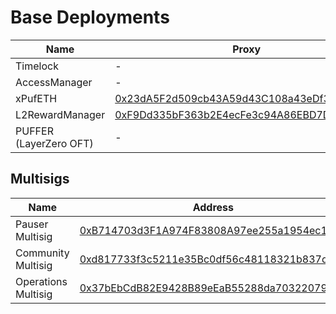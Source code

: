 # Base Deployments


| Name                          | Proxy | Implementation | Commit Hash |
| ----------------------------- | ----- | -------------- |------------- |
| Timelock                        | - | [0x091f3f5D958A388250e04A0212d59f786a04ab20](https://basescan.org/address/0x091f3f5D958A388250e04A0212d59f786a04ab20) |
| AccessManager                   | - | [0x6f62c8647b7cD3830F21BF0741BAD6f4b838Cb37](https://basescan.org/address/0x6f62c8647b7cD3830F21BF0741BAD6f4b838Cb37) |
| xPufETH   | [0x23dA5F2d509cb43A59d43C108a43eDf34510eff1](https://basescan.org/address/0x23dA5F2d509cb43A59d43C108a43eDf34510eff1) |  [0x291aef5B7E28Bb85DD43824CfCf6c091f7Dc3b7F](https://basescan.org/address/0x291aef5B7E28Bb85DD43824CfCf6c091f7Dc3b7F)    | 
| L2RewardManager                 | [0xF9Dd335bF363b2E4ecFe3c94A86EBD7Dd3Dcf0e7](https://basescan.org/address/0xF9Dd335bF363b2E4ecFe3c94A86EBD7Dd3Dcf0e7) | [0x6c460b2c6D6719562D5dA43E5152B375e79B9A8B](https://basescan.org/address/0x6c460b2c6D6719562D5dA43E5152B375e79B9A8B) | 121913af72a51c34564e998d481c6e7e72b4f0ba |
| PUFFER (LayerZero OFT)          | - | [0x8dA0baE597aC15fB0924713b1e3c1F624474F3E4](https://basescan.org/address/0x8dA0baE597aC15fB0924713b1e3c1F624474F3E4) | - |

## Multisigs
| Name                            | Address |
| ------------------------------- | -------------- |
| Pauser Multisig                | [0xB714703d3F1A974F83808A97ee255a1954ec1537](https://basescan.org/address/0xB714703d3F1A974F83808A97ee255a1954ec1537) |
| Community Multisig                | [0xd817733f3c5211e35Bc0df56c48118321b837dc1](https://basescan.org/address/0xd817733f3c5211e35Bc0df56c48118321b837dc1) |
| Operations Multisig                | [0x37bEbCdB82E9428B89eEaB55288da70322079c46](https://basescan.org/address/0x37bEbCdB82E9428B89eEaB55288da70322079c46) |
